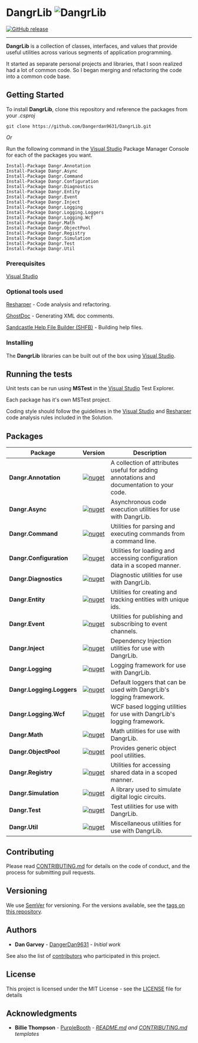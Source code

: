 # DangrLib ![DangrLib][logo] 
[![GitHub release][GithubReleaseShield]][GithubRelease] 

---

**DangrLib** is a collection of classes, interfaces, and values that provide useful utilities across various segments of application programming. 

It started as separate personal projects and libraries, that I soon realized had a lot of common code. So I began merging and refactoring the code into
a common code base.

## Getting Started

To install **DangrLib**, clone this repository and reference the packages from your _.csproj_

```
git clone https://github.com/Dangerdan9631/DangrLib.git
```

*Or*

Run the following command in the [Visual Studio] Package Manager Console for each of the packages you want.

```
Install-Package Dangr.Annotation
Install-Package Dangr.Async
Install-Package Dangr.Command
Install-Package Dangr.Configuration
Install-Package Dangr.Diagnostics
Install-Package Dangr.Entity
Install-Package Dangr.Event
Install-Package Dangr.Inject
Install-Package Dangr.Logging
Install-Package Dangr.Logging.Loggers
Install-Package Dangr.Logging.Wcf
Install-Package Dangr.Math
Install-Package Dangr.ObjectPool
Install-Package Dangr.Registry
Install-Package Dangr.Simulation
Install-Package Dangr.Test
Install-Package Dangr.Util
```

### Prerequisites

[Visual Studio]

### Optional tools used

[Resharper] - Code analysis and refactoring.

[GhostDoc] - Generating XML doc comments.

[Sandcastle Help File Builder (SHFB)][SHFB] - Building help files.

### Installing

The **DangrLib** libraries can be built out of the box using [Visual Studio].

## Running the tests

Unit tests can be run using **MSTest** in the [Visual Studio] Test Explorer.

Each package has it's own MSTest project.

Coding style should follow the guidelines in the [Visual Studio] and [Resharper] code analysis rules included in the Solution.

## Packages
| Package | Version | Description |
| --- | :---: | --- | 
| **Dangr.Annotation** | [![nuget][NugetV1.0Shield]][Dangr.Annotation] | A collection of attributes useful for adding annotations and documentation to your code. |
| **Dangr.Async** | [![nuget][NugetV1.0Shield]][Dangr.Async] | Asynchronous code execution utilities for use with DangrLib. |
| **Dangr.Command** | [![nuget][NugetV1.0Shield]][Dangr.Command] | Utilities for parsing and executing commands from a command line. |
| **Dangr.Configuration** | [![nuget][NugetV1.0Shield]][Dangr.Configuration] | Utilities for loading and accessing configuration data in a scoped manner. |
| **Dangr.Diagnostics** | [![nuget][NugetV1.0Shield]][Dangr.Diagnostics] | Diagnostic utilities for use with DangrLib. |
| **Dangr.Entity** | [![nuget][NugetV1.0Shield]][Dangr.Entity] | Utilities for creating and tracking entities with unique ids. |
| **Dangr.Event** | [![nuget][NugetV1.0Shield]][Dangr.Event] | Utilities for publishing and subscribing to event channels. |
| **Dangr.Inject** | [![nuget][NugetV1.0Shield]][Dangr.Inject] | Dependency Injection utilities for use with DangrLib. |
| **Dangr.Logging** | [![nuget][NugetV1.0Shield]][Dangr.Logging] | Logging framework for use with DangrLib. |
| **Dangr.Logging.Loggers** | [![nuget][NugetV1.0Shield]][Dangr.Logging.Loggers] | Default loggers that can be used with DangrLib's logging framework. |
| **Dangr.Logging.Wcf** | [![nuget][NugetV1.0Shield]][Dangr.Logging.Wcf] | WCF based logging utilities for use with DangrLib's logging framework. |
| **Dangr.Math** | [![nuget][NugetV1.0Shield]][Dangr.Math] | Math utilities for use with DangrLib. |
| **Dangr.ObjectPool** | [![nuget][NugetV1.0Shield]][Dangr.ObjectPool] | Provides generic object pool utilities. |
| **Dangr.Registry** | [![nuget][NugetV1.0Shield]][Dangr.Registry] | Utilities for accessing shared data in a scoped manner. |
| **Dangr.Simulation** | [![nuget][NugetV1.0Shield]][Dangr.Simulation] | A library used to simulate digital logic circuits. |
| **Dangr.Test** | [![nuget][NugetV1.0Shield]][Dangr.Test] | Test utilities for use with DangrLib. |
| **Dangr.Util** | [![nuget][NugetV1.0Shield]][Dangr.Util] | Miscellaneous utilities for use with DangrLib. |

## Contributing

Please read [CONTRIBUTING.md](https://github.com/Dangerdan9631/DangrLib/blob/master/.github/CONTRIBUTING.md) for details on the code of conduct, and the process for submitting pull requests.

## Versioning

We use [SemVer](http://semver.org/) for versioning. For the versions available, see the [tags on this repository](https://github.com/Dangerdan9631/DangrLib/tags). 

## Authors

* **Dan Garvey** - [DangerDan9631](https://github.com/Dangerdan9631) - *Initial work*

See also the list of [contributors](https://github.com/Dangerdan9631/DangrLib/contributors) who participated in this project.

## License

This project is licensed under the MIT License - see the [LICENSE](https://github.com/Dangerdan9631/DangrLib/blob/master/LICENSE) file for details

## Acknowledgments

* **Billie Thompson** - [PurpleBooth](https://github.com/PurpleBooth) - *[README.md](https://gist.github.com/PurpleBooth/109311bb0361f32d87a2) and [CONTRIBUTING.md](https://gist.github.com/PurpleBooth/b24679402957c63ec426) templates*

<!--
    Image links
-->
[logo]: https://github.com/Dangerdan9631/DangrLib/raw/master/Images/Logo/skulllogo64.png

<!--
    Shields
-->
[GithubReleaseShield]: https://img.shields.io/badge/release-v1.0-2D64F5.svg
[NugetV1.0Shield]: https://img.shields.io/badge/nuget-v1.0-2D64F5.svg

<!--
    Links
-->
[GithubRelease]: https://github.com/Dangerdan9631/DangrLib/releases/tag/v1.0
[Visual Studio]: https://www.visualstudio.com/
[Resharper]: https://www.jetbrains.com/resharper/
[GhostDoc]: http://submain.com/products/ghostdoc.aspx
[SHFB]: https://github.com/EWSoftware/SHFB

[Dangr.Annotation]: https://www.nuget.org/packages/Dangr.Annotation/ "DangrLib"
[Dangr.Async]: https://www.nuget.org/packages/Dangr.Async/ "DangrLib"
[Dangr.Command]: https://www.nuget.org/packages/Dangr.Command/ "DangrLib"
[Dangr.Configuration]: https://www.nuget.org/packages/Dangr.Configuration/ "DangrLib"
[Dangr.Diagnostics]: https://www.nuget.org/packages/Dangr.Diagnostics/ "DangrLib"
[Dangr.Entity]: https://www.nuget.org/packages/Dangr.Entity/ "DangrLib"
[Dangr.Event]: https://www.nuget.org/packages/Dangr.Event/ "DangrLib"
[Dangr.Inject]: https://www.nuget.org/packages/Dangr.Inject/ "DangrLib"
[Dangr.Logging]: https://www.nuget.org/packages/Dangr.Logging/ "DangrLib"
[Dangr.Logging.Loggers]: https://www.nuget.org/packages/Dangr.Logging.Loggers/ "DangrLib"
[Dangr.Logging.Wcf]: https://www.nuget.org/packages/Dangr.Logging.Wcf/ "DangrLib"
[Dangr.Math]: https://www.nuget.org/packages/Dangr.Math/ "DangrLib"
[Dangr.ObjectPool]: https://www.nuget.org/packages/Dangr.ObjectPool/ "DangrLib"
[Dangr.Registry]: https://www.nuget.org/packages/Dangr.Registry/ "DangrLib"
[Dangr.Simulation]: https://www.nuget.org/packages/Dangr.Simulation/ "DangrLib"
[Dangr.Test]: https://www.nuget.org/packages/Dangr.Test/ "DangrLib"
[Dangr.Util]: https://www.nuget.org/packages/Dangr.Util/ "DangrLib"
